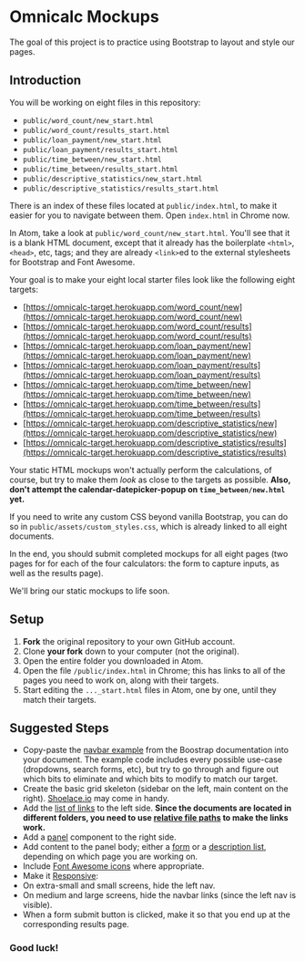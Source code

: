# Omnicalc Mockups

The goal of this project is to practice using Bootstrap to layout and style our pages.

## Introduction

You will be working on eight files in this repository:

- `public/word_count/new_start.html`
- `public/word_count/results_start.html`
- `public/loan_payment/new_start.html`
- `public/loan_payment/results_start.html`
- `public/time_between/new_start.html`
- `public/time_between/results_start.html`
- `public/descriptive_statistics/new_start.html`
- `public/descriptive_statistics/results_start.html`

There is an index of these files located at `public/index.html`, to make it easier for you to navigate between them. Open `index.html` in Chrome now.

In Atom, take a look at `public/word_count/new_start.html`. You'll see that it is a blank HTML document, except that it already has the boilerplate `<html>`, `<head>`, etc, tags; and they are already `<link>`ed to the external stylesheets for Bootstrap and Font Awesome.

Your goal is to make your eight local starter files look like the following eight targets:

 - [https://omnicalc-target.herokuapp.com/word_count/new](https://omnicalc-target.herokuapp.com/word_count/new)
 - [https://omnicalc-target.herokuapp.com/word_count/results](https://omnicalc-target.herokuapp.com/word_count/results)
 - [https://omnicalc-target.herokuapp.com/loan_payment/new](https://omnicalc-target.herokuapp.com/loan_payment/new)
 - [https://omnicalc-target.herokuapp.com/loan_payment/results](https://omnicalc-target.herokuapp.com/loan_payment/results)
 - [https://omnicalc-target.herokuapp.com/time_between/new](https://omnicalc-target.herokuapp.com/time_between/new)
 - [https://omnicalc-target.herokuapp.com/time_between/results](https://omnicalc-target.herokuapp.com/time_between/results)
 - [https://omnicalc-target.herokuapp.com/descriptive_statistics/new](https://omnicalc-target.herokuapp.com/descriptive_statistics/new)
 - [https://omnicalc-target.herokuapp.com/descriptive_statistics/results](https://omnicalc-target.herokuapp.com/descriptive_statistics/results)

Your static HTML mockups won't actually perform the calculations, of course, but try to make them *look* as close to the targets as possible. **Also, don't attempt the calendar-datepicker-popup on `time_between/new.html` yet.**

If you need to write any custom CSS beyond vanilla Bootstrap, you can do so in `public/assets/custom_styles.css`, which is already linked to all eight documents.

In the end, you should submit completed mockups for all eight pages (two pages for for each of the four calculators: the form to capture inputs, as well as the results page).

We'll bring our static mockups to life soon.

## Setup

 1. **Fork** the original repository to your own GitHub account.
 1. Clone **your fork** down to your computer (not the original).
 1. Open the entire folder you downloaded in Atom.
 1. Open the file `/public/index.html` in Chrome; this has links to all of the pages you need to work on, along with their targets.
 1. Start editing the `..._start.html` files in Atom, one by one, until they match their targets.

## Suggested Steps

 - Copy-paste the [navbar example](http://getbootstrap.com/components/#navbar) from the Boostrap documentation into your document. The example code includes every possible use-case (dropdowns, search forms, etc), but try to go through and figure out which bits to eliminate and which bits to modify to match our target.
 - Create the basic grid skeleton (sidebar on the left, main content on the right). [Shoelace.io](http://shoelace.io/) may come in handy.
 - Add the [list of links](http://getbootstrap.com/components/#list-group-linked) to the left side. **Since the documents are located in different folders, you need to use [relative file paths](https://css-tricks.com/quick-reminder-about-file-paths/) to make the links work.**
 - Add a [panel](http://getbootstrap.com/components/#panels-heading) component to the right side.
 - Add content to the panel body; either a [form](http://getbootstrap.com/css/#forms-horizontal) or a [description list](http://getbootstrap.com/css/#horizontal-description), depending on which page you are working on.
 - Include [Font Awesome icons](http://fortawesome.github.io/Font-Awesome/icons/) where appropriate.
 - Make it [Responsive](http://getbootstrap.com/css/#responsive-utilities):
  - On extra-small and small screens, hide the left nav.
  - On medium and large screens, hide the navbar links (since the left nav is visible).
 - When a form submit button is clicked, make it so that you end up at the corresponding results page.

### Good luck!
